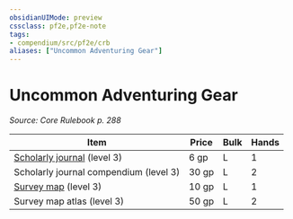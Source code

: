 ```yaml
---
obsidianUIMode: preview
cssclass: pf2e,pf2e-note
tags:
- compendium/src/pf2e/crb
aliases: ["Uncommon Adventuring Gear"]
---
```

# Uncommon Adventuring Gear  
*Source: Core Rulebook p. 288*  

| Item | Price | Bulk | Hands |
|------|-------|------|-------|
| [Scholarly journal](../../Compendium/equipment/items/scholarly-journal.md) (level 3) | 6 gp | L | 1 |
| Scholarly journal compendium (level 3) | 30 gp | L | 2 |
| [Survey map](../../Compendium/equipment/items/survey-map.md) (level 3) | 10 gp | L | 1 |
| Survey map atlas (level 3) | 50 gp | L | 2 |